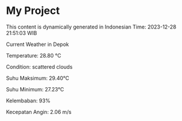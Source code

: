 # My Project

This content is dynamically generated in Indonesian Time: 2023-12-28 21:51:03 WIB


Current Weather in Depok

Temperature: 28.80 °C

Condition: scattered clouds

Suhu Maksimum: 29.40°C

Suhu Minimum: 27.23°C

Kelembaban: 93%

Kecepatan Angin: 2.06 m/s

